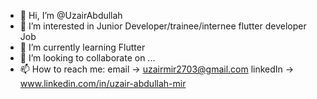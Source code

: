 - 👋 Hi, I’m @UzairAbdullah
- 👀 I’m interested in Junior Developer/trainee/internee flutter developer Job
- 🌱 I’m currently learning Flutter
- 💞️ I’m looking to collaborate on ...
- 📫 How to reach me:
  email -> uzairmir2703@gmail.com
  linkedIn -> www.linkedin.com/in/uzair-abdullah-mir

<!---
UzairAbdullah/UzairAbdullah is a ✨ special ✨ repository because its `README.md` (this file) appears on your GitHub profile.
You can click the Preview link to take a look at your changes.
--->
